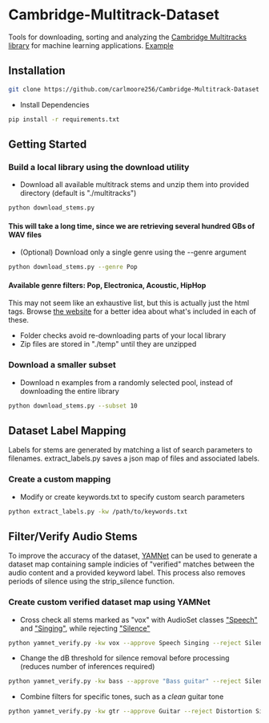 # Cambridge-Multitrack-Dataset
Tools for downloading, sorting and analyzing the [Cambridge Multitracks library](https://www.cambridge-mt.com/ms/mtk/) for machine learning applications. [Example](https://github.com/carlmoore256/NextBlock)

## Installation
```bash
git clone https://github.com/carlmoore256/Cambridge-Multitrack-Dataset
```

- Install Dependencies
```bash
pip install -r requirements.txt
```

## Getting Started
### Build a local library using the download utility
- Download all available multitrack stems and unzip them into provided directory (default is "./multitracks")
```bash
python download_stems.py
```
#### This will take a long time, since we are retrieving several hundred GBs of WAV files

- (Optional) Download only a single genre using the --genre argument
```bash
python download_stems.py --genre Pop
```
#### Available genre filters: Pop, Electronica, Acoustic, HipHop

This may not seem like an exhaustive list, but this is actually just the html tags. Browse [the website](https://www.cambridge-mt.com/ms/mtk/) for a better idea about what's included in each of these.

* Folder checks avoid re-downloading parts of your local library
* Zip files are stored in "./temp" until they are unzipped

### Download a smaller subset
- Download n examples from a randomly selected pool, instead of downloading the entire library
```bash
python download_stems.py --subset 10
```

## Dataset Label Mapping
Labels for stems are generated by matching a list of search parameters to filenames. 
extract_labels.py saves a json map of files and associated labels.

### Create a custom mapping
- Modify or create keywords.txt to specify custom search parameters
```bash
python extract_labels.py -kw /path/to/keywords.txt
```

## Filter/Verify Audio Stems
To improve the accuracy of the dataset, [YAMNet](https://github.com/tensorflow/models/tree/master/research/audioset/yamnet) can be used to generate a dataset map containing sample indicies of "verified" matches between the audio content and a provided keyword label. This process also removes periods of silence using the strip_silence function.

### Create custom verified dataset map using YAMNet
- Cross check all stems marked as "vox" with AudioSet classes ["Speech"](https://research.google.com/audioset/dataset/speech.html) and ["Singing"](https://research.google.com/audioset/dataset/singing.html), while rejecting ["Silence"](https://research.google.com/audioset/dataset/silence.html)
```bash
python yamnet_verify.py -kw vox --approve Speech Singing --reject Silence
```

- Change the dB threshold for silence removal before processing (reduces number of inferences required)
```bash
python yamnet_verify.py -kw bass --approve "Bass guitar" --reject Silence --thresh 35
```

- Combine filters for specific tones, such as a *clean* guitar tone
```bash
python yamnet_verify.py -kw gtr --approve Guitar --reject Distortion Silence
```